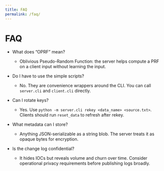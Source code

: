 ```yaml
---
title: FAQ
permalink: /faq/
---
```


# FAQ

- What does “OPRF” mean?
  - Oblivious Pseudo-Random Function: the server helps compute a PRF on a client input without learning the input.

- Do I have to use the simple scripts?
  - No. They are convenience wrappers around the CLI. You can call `server.cli` and `client.cli` directly.

- Can I rotate keys?
  - Yes. Use `python -m server.cli rekey <data_name> <source.txt>`. Clients should run `reset_data` to refresh after rekey.

- What metadata can I store?
  - Anything JSON-serializable as a string blob. The server treats it as opaque bytes for encryption.

- Is the change log confidential?
  - It hides IOCs but reveals volume and churn over time. Consider operational privacy requirements before publishing logs broadly.
